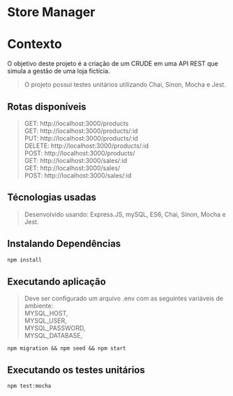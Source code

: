 # Store Manager

# Contexto
O objetivo deste projeto é a criação de um CRUDE em uma API REST que simula a gestão de uma loja fictícia.
>O projeto possui testes unitários utilizando Chai, Sinon, Mocha e Jest.

## Rotas disponíveis

> GET: http://localhost:3000/products  
> GET: http://localhost:3000/products/:id  
> PUT: http://localhost:3000/products/:id  
> DELETE: http://localhost:3000/products/:id  
> POST: http://localhost:3000/products/  
> GET: http://localhost:3000/sales/:id  
> GET: http://localhost:3000/sales/   
> POST: http://localhost:3000/sales/:id  

## Técnologias usadas

> Desenvolvido usando: Express.JS, mySQL, ES6, Chai, Sinon, Mocha e Jest.

## Instalando Dependências

```bash
npm install
``` 
## Executando aplicação

> Deve ser configurado um arquivo .env com as seguintes variáveis de ambiente:  
MYSQL_HOST,  
MYSQL_USER,  
MYSQL_PASSWORD,  
MYSQL_DATABASE,

  ```
npm migration && npm seed && npm start
  ```

## Executando os testes unitários

  ```
 npm test:mocha
  ```
